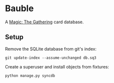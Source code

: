 # Bauble

A [Magic: The Gathering][1] card database.

## Setup

Remove the SQLite database from git's index:

    git update-index --assume-unchanged db.sq3

Create a superuser and install objects from fixtures:

    python manage.py syncdb

[1]: http://en.wikipedia.org/wiki/Magic:_The_Gathering
